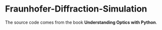 # Fraunhofer-Diffraction-Simulation

The source code comes from the book **Understanding Optics with Python**.
